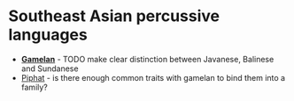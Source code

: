 Southeast Asian percussive languages
===

- [**Gamelan**](gamelan.md) - TODO make clear distinction between Javanese, Balinese and Sundanese
- [Piphat](https://en.wikipedia.org/wiki/Piphat) - is there enough common traits with gamelan to bind them into a family?
